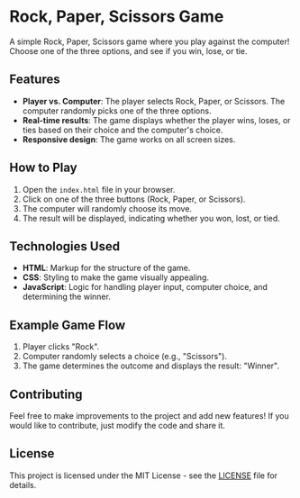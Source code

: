 # Rock, Paper, Scissors Game

A simple Rock, Paper, Scissors game where you play against the computer! Choose one of the three options, and see if you win, lose, or tie.

## Features

- **Player vs. Computer**: The player selects Rock, Paper, or Scissors. The computer randomly picks one of the three options.
- **Real-time results**: The game displays whether the player wins, loses, or ties based on their choice and the computer's choice.
- **Responsive design**: The game works on all screen sizes.

## How to Play

1. Open the `index.html` file in your browser.
2. Click on one of the three buttons (Rock, Paper, or Scissors).
3. The computer will randomly choose its move.
4. The result will be displayed, indicating whether you won, lost, or tied.

## Technologies Used

- **HTML**: Markup for the structure of the game.
- **CSS**: Styling to make the game visually appealing.
- **JavaScript**: Logic for handling player input, computer choice, and determining the winner.

## Example Game Flow

1. Player clicks "Rock".
2. Computer randomly selects a choice (e.g., "Scissors").
3. The game determines the outcome and displays the result: "Winner".

## Contributing

Feel free to make improvements to the project and add new features! If you would like to contribute, just modify the code and share it.

## License

This project is licensed under the MIT License - see the [LICENSE](LICENSE) file for details.
